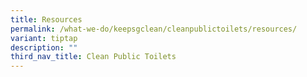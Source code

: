 ```yaml
---
title: Resources
permalink: /what-we-do/keepsgclean/cleanpublictoilets/resources/
variant: tiptap
description: ""
third_nav_title: Clean Public Toilets
---
```

